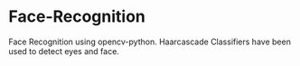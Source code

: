 # Face-Recognition
Face Recognition using opencv-python. Haarcascade Classifiers have been used to detect eyes and face.
